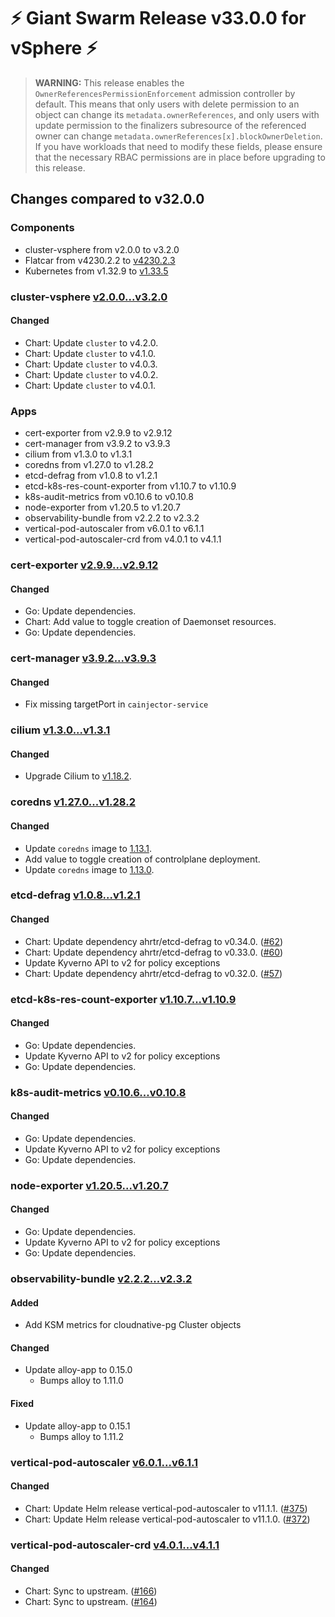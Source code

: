 # :zap: Giant Swarm Release v33.0.0 for vSphere :zap:

> **WARNING:** This release enables the `OwnerReferencesPermissionEnforcement` admission controller by default. This means that only users with delete permission to an object can change its `metadata.ownerReferences`, and only users with update permission to the finalizers subresource of the referenced owner can change `metadata.ownerReferences[x].blockOwnerDeletion`. If you have workloads that need to modify these fields, please ensure that the necessary RBAC permissions are in place before upgrading to this release.

## Changes compared to v32.0.0

### Components

- cluster-vsphere from v2.0.0 to v3.2.0
- Flatcar from v4230.2.2 to [v4230.2.3](https://www.flatcar-linux.org/releases/#release-4230.2.3)
- Kubernetes from v1.32.9 to [v1.33.5](https://github.com/kubernetes/kubernetes/blob/master/CHANGELOG/CHANGELOG-1.33.md#v1.33.5)

### cluster-vsphere [v2.0.0...v3.2.0](https://github.com/giantswarm/cluster-vsphere/compare/v2.0.0...v3.2.0)

#### Changed

- Chart: Update `cluster` to v4.2.0.
- Chart: Update `cluster` to v4.1.0.
- Chart: Update `cluster` to v4.0.3.
- Chart: Update `cluster` to v4.0.2.
- Chart: Update `cluster` to v4.0.1.

### Apps

- cert-exporter from v2.9.9 to v2.9.12
- cert-manager from v3.9.2 to v3.9.3
- cilium from v1.3.0 to v1.3.1
- coredns from v1.27.0 to v1.28.2
- etcd-defrag from v1.0.8 to v1.2.1
- etcd-k8s-res-count-exporter from v1.10.7 to v1.10.9
- k8s-audit-metrics from v0.10.6 to v0.10.8
- node-exporter from v1.20.5 to v1.20.7
- observability-bundle from v2.2.2 to v2.3.2
- vertical-pod-autoscaler from v6.0.1 to v6.1.1
- vertical-pod-autoscaler-crd from v4.0.1 to v4.1.1

### cert-exporter [v2.9.9...v2.9.12](https://github.com/giantswarm/cert-exporter/compare/v2.9.9...v2.9.12)

#### Changed

- Go: Update dependencies.
- Chart: Add value to toggle creation of Daemonset resources.
- Go: Update dependencies.

### cert-manager [v3.9.2...v3.9.3](https://github.com/giantswarm/cert-manager-app/compare/v3.9.2...v3.9.3)

#### Changed

- Fix missing targetPort in `cainjector-service`

### cilium [v1.3.0...v1.3.1](https://github.com/giantswarm/cilium-app/compare/v1.3.0...v1.3.1)

#### Changed

- Upgrade Cilium to [v1.18.2](https://github.com/cilium/cilium/releases/tag/v1.18.2).

### coredns [v1.27.0...v1.28.2](https://github.com/giantswarm/coredns-app/compare/v1.27.0...v1.28.2)

#### Changed

- Update `coredns` image to [1.13.1](https://github.com/coredns/coredns/releases/tag/v1.13.1).
- Add value to toggle creation of controlplane deployment.
- Update `coredns` image to [1.13.0](https://github.com/coredns/coredns/releases/tag/v1.13.0).

### etcd-defrag [v1.0.8...v1.2.1](https://github.com/giantswarm/etcd-defrag-app/compare/v1.0.8...v1.2.1)

#### Changed

- Chart: Update dependency ahrtr/etcd-defrag to v0.34.0. ([#62](https://github.com/giantswarm/etcd-defrag-app/pull/62))
- Chart: Update dependency ahrtr/etcd-defrag to v0.33.0. ([#60](https://github.com/giantswarm/etcd-defrag-app/pull/60))
- Update Kyverno API to v2 for policy exceptions
- Chart: Update dependency ahrtr/etcd-defrag to v0.32.0. ([#57](https://github.com/giantswarm/etcd-defrag-app/pull/57))

### etcd-k8s-res-count-exporter [v1.10.7...v1.10.9](https://github.com/giantswarm/etcd-kubernetes-resources-count-exporter/compare/v1.10.7...v1.10.9)

#### Changed

- Go: Update dependencies.
- Update Kyverno API to v2 for policy exceptions
- Go: Update dependencies.

### k8s-audit-metrics [v0.10.6...v0.10.8](https://github.com/giantswarm/k8s-audit-metrics/compare/v0.10.6...v0.10.8)

#### Changed

- Go: Update dependencies.
- Update Kyverno API to v2 for policy exceptions
- Go: Update dependencies.

### node-exporter [v1.20.5...v1.20.7](https://github.com/giantswarm/node-exporter-app/compare/v1.20.5...v1.20.7)

#### Changed

- Go: Update dependencies.
- Update Kyverno API to v2 for policy exceptions
- Go: Update dependencies.

### observability-bundle [v2.2.2...v2.3.2](https://github.com/giantswarm/observability-bundle/compare/v2.2.2...v2.3.2)

#### Added

- Add KSM metrics for cloudnative-pg Cluster objects

#### Changed

- Update alloy-app to 0.15.0
  - Bumps alloy to 1.11.0

#### Fixed

- Update alloy-app to 0.15.1
  - Bumps alloy to 1.11.2

### vertical-pod-autoscaler [v6.0.1...v6.1.1](https://github.com/giantswarm/vertical-pod-autoscaler-app/compare/v6.0.1...v6.1.1)

#### Changed

- Chart: Update Helm release vertical-pod-autoscaler to v11.1.1. ([#375](https://github.com/giantswarm/vertical-pod-autoscaler-app/pull/375))
- Chart: Update Helm release vertical-pod-autoscaler to v11.1.0. ([#372](https://github.com/giantswarm/vertical-pod-autoscaler-app/pull/372))

### vertical-pod-autoscaler-crd [v4.0.1...v4.1.1](https://github.com/giantswarm/vertical-pod-autoscaler-crd/compare/v4.0.1...v4.1.1)

#### Changed

- Chart: Sync to upstream. ([#166](https://github.com/giantswarm/vertical-pod-autoscaler-crd/pull/166))
- Chart: Sync to upstream. ([#164](https://github.com/giantswarm/vertical-pod-autoscaler-crd/pull/164))

